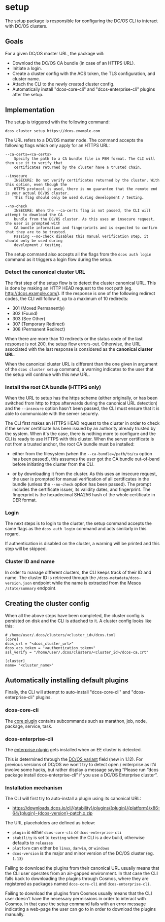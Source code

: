 # setup

The setup package is responsible for configuring the DC/OS CLI to interact with DC/OS clusters.

## Goals

For a given DC/OS master URL, the package will:

- Download the DC/OS CA bundle (in case of an HTTPS URL).
- Initiate a login.
- Create a cluster config with the ACS token, the TLS configuration, and cluster name.
- Attach the CLI to the newly created cluster config.
- Automatically install "dcos-core-cli" and "dcos-enterprise-cli" plugins after the setup.

## Implementation

The setup is triggered with the following command:

    dcos cluster setup https://dcos.example.com

The URL refers to a DC/OS master node. The command accepts the following flags which only apply for an
HTTPS URL:

    --ca-certs=<ca-certs>
        Specify the path to a CA bundle file in PEM format. The CLI will then use it to verify that
        certificates returned by the cluster have a trusted chain.

    --insecure
        INSECURE: Do not verify certificates returned by the cluster. With this option, even though the
        HTTPS protocol is used, there is no guarantee that the remote end is your actual DC/OS cluster.
        This flag should only be used during development / testing.

    --no-check
        INSECURE: When the --ca-certs flag is not passed, the CLI will attempt to download the CA
        bundle from the DC/OS cluster. As this uses an insecure request, the user is prompted with
        CA bundle information and fingerprints and is expected to confirm that they are to be trusted.
        Passing --no-check disables this manual verification step, it should only be used during
        development / testing.

The setup command also accepts all the flags from the `dcos auth login` command as it triggers a login
flow during the setup.

### Detect the canonical cluster URL

The first step of the setup flow is to detect the cluster canonical URL. This is done by making
an HTTP HEAD request to the root path (eg. http://dcos.example.com/). If the response is one of
the following redirect codes, the CLI will follow it, up to a maximum of 10 redirects:

- 301 (Moved Permanently)
- 302 (Found)
- 303 (See Other)
- 307 (Temporary Redirect)
- 308 (Permanent Redirect)

When there are more than 10 redirects or the status code of the last response is not 200,
the setup flow errors-out. Otherwise, the URL associated with the last response is considered
as the **canonical cluster URL**.

When the canonical cluster URL is different than the one given in argument of the `dcos cluster setup`
command, a warning indicates to the user that the setup will continue with this new URL.

### Install the root CA bundle (HTTPS only)

When the URL to setup has the https scheme (either originally, or has been switched from http to https
afterwards during the canonical URL detection) and the `--insecure` option hasn't been passed, the CLI
must ensure that it is able to communicate with the server securely.

The CLI first makes an HTTPS HEAD request to the cluster in order to check if the server certificate
has been issued by an authority already trusted by the system. When it's the case, there is nothing
more to configure and the CLI is ready to use HTTPS with this cluster. When the server certificate is
not from a trusted anchor, the root CA bundle must be installed:

- either from the filesystem (when the `--ca-bundle=/path/to/ca` option has been passed), this assumes
    the user got the CA bundle out-of-band before initiating the cluster from the CLI.

- or by downloading it from the cluster. As this uses an insecure request, the user is prompted for
    manual verification of all certificates in the bundle (unless the `--no-check` option has been
    passed). The prompt includes the certificate issuer, its validity dates, and fingerprint.
    The fingerprint is the hexadecimal SHA256 hash of the whole certificate in DER format.

### Login

The next steps is to login to the cluster, the setup command accepts the same flags as the
`dcos auth login` command and acts similarly in this regard.

If authentication is disabled on the cluster, a warning will be printed and this step will
be skipped.

### Cluster ID and name

In order to manage different clusters, the CLI keeps track of their ID and name. The cluster ID is
retrieved through the `/dcos-metadata/dcos-version.json` endpoint while the name is extracted from
the Mesos `/state/summary` endpoint.

## Creating the cluster config

When all the above steps have been completed, the cluster config is persisted on disk and the CLI is
attached to it. A cluster config looks like this:

    # /home/user/.dcos/clusters/<cluster_id>/dcos.toml
    [core]
    dcos_url = "<dcos_cluster_url>"
    dcos_acs_token = "<authentication_token>"
    ssl_verify = "/home/user/.dcos/clusters/<cluster_id>/dcos-ca.crt"

    [cluster]
    name= "<cluster_name>"

## Automatically installing default plugins

Finally, the CLI will attempt to auto-install "dcos-core-cli" and "dcos-enterprise-cli" plugins.

### dcos-core-cli

The [core plugin](https://github.com/dcos/dcos-core-cli) contains subcommands such as marathon, job, node,
package, service, task.

### dcos-enterprise-cli

The [enterprise plugin](https://github.com/mesosphere/dcos-enterprise-cli) gets installed when an EE
cluster is detected.

This is determined through the [DC/OS variant](https://jira.mesosphere.com/browse/DCOS_OSS-2283) field
(new in 1.12). For previous versions of DC/OS we won’t try to detect open / enterprise as it’d involve
some hacks, but rather display a message saying “Please run “dcos package install dcos-enterprise-cli” if
you use a DC/OS Enterprise cluster”.

### Installation mechanism

The CLI will first try to auto-install a plugin using its canonical URL:

- https://downloads.dcos.io/cli/{stability}/plugins/{plugin}/{platform}/x86-64/{plugin}-{dcos-version}-patch.x.zip

The URL placeholders are defined as below:

- `plugin` is either `dcos-core-cli` or `dcos-enterprise-cli`
- `stability` is set to `testing` when the CLI is a dev build, otherwise defaults to `releases`
- `platform` can either be `linux`, `darwin`, or `windows`
- `dcos-version` is the major and minor version of the DC/OS cluster (eg. `1.13`)

Failing to download the plugins from their canonical URL usually means that the CLI user operates from an
air-gapped environment. In that case the CLI falls back to downloading the plugins through Cosmos, where they are registered as packages named `dcos-core-cli` and `dcos-enterprise-cli`.

Failing to download the plugins from Cosmos usually means that the CLI user doesn't have the necessary
permissions in order to interact with Cosmos. In that case the setup command fails with an error message
indicating a web-page the user can go to in order to download the plugins manually.